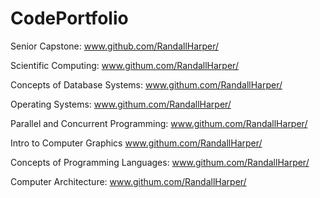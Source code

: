 # CodePortfolio

Senior Capstone:
www.github.com/RandallHarper/

Scientific Computing:
www.githum.com/RandallHarper/

Concepts of Database Systems:
www.githum.com/RandallHarper/

Operating Systems:
www.githum.com/RandallHarper/

Parallel and Concurrent Programming:
www.githum.com/RandallHarper/

Intro to Computer Graphics
www.githum.com/RandallHarper/

Concepts of Programming Languages:
www.githum.com/RandallHarper/

Computer Architecture:
www.githum.com/RandallHarper/
